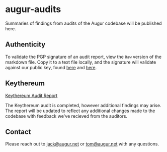 # augur-audits

Summaries of findings from audits of the Augur codebase will be published here.

## Authenticity

To validate the PGP signature of an audit report, view the `Raw` version of the markdown file. Copy it to a text file locally, and the signature will validate against our public key, found [here](http://www.augur.net/pgp.txt) and [here](https://github.com/tomkysar/augur-audits/blob/master/pgp.txt).

## Keythereum

[Keythereum Audit Report](https://github.com/tomkysar/augur-audits/blob/master/keythereum-audit.md)

The Keythereum audit is completed, however additional findings may arise. The report will be updated to reflect any additional changes made to the codebase with feedback we've recieved from the auditors. 

## Contact

Please reach out to [jack@augur.net](mailto:jack@augur.net) or [tom@augur.net](mailto:tom@augur.net) with any questions. 